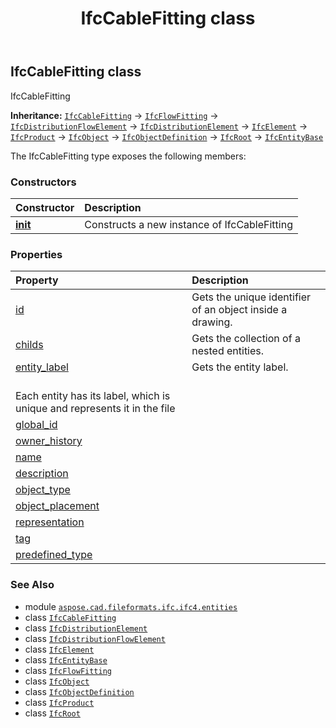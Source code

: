 ﻿---
title: IfcCableFitting class
second_title: Aspose.CAD for Python via .NET API References
description: 
type: docs
weight: 730
url: /python-net/aspose.cad.fileformats.ifc.ifc4.entities/ifccablefitting/
is_root: false
---

## IfcCableFitting class

IfcCableFitting



**Inheritance:** [`IfcCableFitting`](/cad/python-net/aspose.cad.fileformats.ifc.ifc4.entities/ifccablefitting) → 
[`IfcFlowFitting`](/cad/python-net/aspose.cad.fileformats.ifc.ifc4.entities/ifcflowfitting) → 
[`IfcDistributionFlowElement`](/cad/python-net/aspose.cad.fileformats.ifc.ifc4.entities/ifcdistributionflowelement) → 
[`IfcDistributionElement`](/cad/python-net/aspose.cad.fileformats.ifc.ifc4.entities/ifcdistributionelement) → 
[`IfcElement`](/cad/python-net/aspose.cad.fileformats.ifc.ifc4.entities/ifcelement) → 
[`IfcProduct`](/cad/python-net/aspose.cad.fileformats.ifc.ifc4.entities/ifcproduct) → 
[`IfcObject`](/cad/python-net/aspose.cad.fileformats.ifc.ifc4.entities/ifcobject) → 
[`IfcObjectDefinition`](/cad/python-net/aspose.cad.fileformats.ifc.ifc4.entities/ifcobjectdefinition) → 
[`IfcRoot`](/cad/python-net/aspose.cad.fileformats.ifc.ifc4.entities/ifcroot) → 
[`IfcEntityBase`](/cad/python-net/aspose.cad.fileformats.ifc/ifcentitybase)



The IfcCableFitting type exposes the following members:

### Constructors
| Constructor | Description |
| :- | :- |
| [__init__](/cad/python-net/aspose.cad.fileformats.ifc.ifc4.entities/ifccablefitting/__init__/#) | Constructs a new instance of IfcCableFitting |


### Properties
| Property | Description |
| :- | :- |
| [id](/cad/python-net/aspose.cad.fileformats.ifc.ifc4.entities/ifccablefitting/id) | Gets the unique identifier of an object inside a drawing. |
| [childs](/cad/python-net/aspose.cad.fileformats.ifc.ifc4.entities/ifccablefitting/childs) | Gets the collection of a nested entities. |
| [entity_label](/cad/python-net/aspose.cad.fileformats.ifc.ifc4.entities/ifccablefitting/entity_label) | Gets the entity label.<br/>Each entity has its label, which is unique and represents it in the file |
| [global_id](/cad/python-net/aspose.cad.fileformats.ifc.ifc4.entities/ifccablefitting/global_id) |  |
| [owner_history](/cad/python-net/aspose.cad.fileformats.ifc.ifc4.entities/ifccablefitting/owner_history) |  |
| [name](/cad/python-net/aspose.cad.fileformats.ifc.ifc4.entities/ifccablefitting/name) |  |
| [description](/cad/python-net/aspose.cad.fileformats.ifc.ifc4.entities/ifccablefitting/description) |  |
| [object_type](/cad/python-net/aspose.cad.fileformats.ifc.ifc4.entities/ifccablefitting/object_type) |  |
| [object_placement](/cad/python-net/aspose.cad.fileformats.ifc.ifc4.entities/ifccablefitting/object_placement) |  |
| [representation](/cad/python-net/aspose.cad.fileformats.ifc.ifc4.entities/ifccablefitting/representation) |  |
| [tag](/cad/python-net/aspose.cad.fileformats.ifc.ifc4.entities/ifccablefitting/tag) |  |
| [predefined_type](/cad/python-net/aspose.cad.fileformats.ifc.ifc4.entities/ifccablefitting/predefined_type) |  |



### See Also
* module [`aspose.cad.fileformats.ifc.ifc4.entities`](..)
* class [`IfcCableFitting`](/cad/python-net/aspose.cad.fileformats.ifc.ifc4.entities/ifccablefitting)
* class [`IfcDistributionElement`](/cad/python-net/aspose.cad.fileformats.ifc.ifc4.entities/ifcdistributionelement)
* class [`IfcDistributionFlowElement`](/cad/python-net/aspose.cad.fileformats.ifc.ifc4.entities/ifcdistributionflowelement)
* class [`IfcElement`](/cad/python-net/aspose.cad.fileformats.ifc.ifc4.entities/ifcelement)
* class [`IfcEntityBase`](/cad/python-net/aspose.cad.fileformats.ifc/ifcentitybase)
* class [`IfcFlowFitting`](/cad/python-net/aspose.cad.fileformats.ifc.ifc4.entities/ifcflowfitting)
* class [`IfcObject`](/cad/python-net/aspose.cad.fileformats.ifc.ifc4.entities/ifcobject)
* class [`IfcObjectDefinition`](/cad/python-net/aspose.cad.fileformats.ifc.ifc4.entities/ifcobjectdefinition)
* class [`IfcProduct`](/cad/python-net/aspose.cad.fileformats.ifc.ifc4.entities/ifcproduct)
* class [`IfcRoot`](/cad/python-net/aspose.cad.fileformats.ifc.ifc4.entities/ifcroot)
